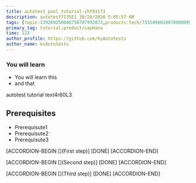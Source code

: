 ```yaml
---
title: autotest_pool_tutorial-zhf81S73
description: autotest7I35E1_10/28/2020 5:05:57 AM
tags: [topic:139269250608756787992873,products:tech/73554900100700000996,tutorial:experience/advanced]
primary_tag: tutorial:product/sapHana
time: 123
author_profile: https://github.com/ksAutotests
author_name: ksAutotests
---
```

### You will learn
- You will learn this
- and that

autotest tutorial text4r60L3

## Prerequisites
- Prerequisute1
- Prerequisute2
- Prerequisute3

[ACCORDION-BEGIN [](First step)]
[DONE]
[ACCORDION-END]

[ACCORDION-BEGIN [](Second step)]
[DONE]
[ACCORDION-END]

[ACCORDION-BEGIN [](Third step)]
[DONE]
[ACCORDION-END]

